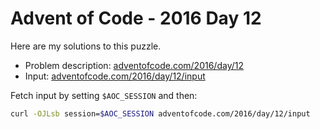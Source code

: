 # Advent of Code - 2016 Day 12
Here are my solutions to this puzzle.

* Problem description: [adventofcode.com/2016/day/12](https://adventofcode.com/2016/day/12)
* Input: [adventofcode.com/2016/day/12/input](https://adventofcode.com/2016/day/12/input)

Fetch input by setting `$AOC_SESSION` and then:
```bash
curl -OJLsb session=$AOC_SESSION adventofcode.com/2016/day/12/input
```
